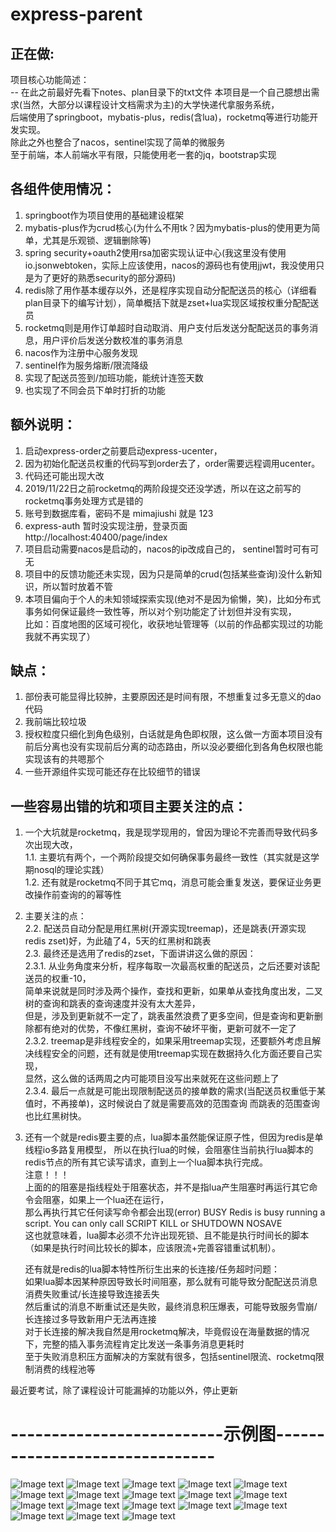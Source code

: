 # express-parent
正在做:
--  
项目核心功能简述：   
-- 在此之前最好先看下notes、plan目录下的txt文件
本项目是一个自己臆想出需求(当然，大部分以课程设计文档需求为主)的大学快递代拿服务系统，   
后端使用了springboot，mybatis-plus，redis(含lua)，rocketmq等进行功能开发实现。   
除此之外也整合了nacos，sentinel实现了简单的微服务   
至于前端，本人前端水平有限，只能使用老一套的jq，bootstrap实现   

各组件使用情况：
--
1. springboot作为项目使用的基础建设框架    
2. mybatis-plus作为crud核心(为什么不用tk？因为mybatis-plus的使用更为简单，尤其是乐观锁、逻辑删除等)    
3. spring security+oauth2使用rsa加密实现认证中心(我这里没有使用io.jsonwebtoken，实际上应该使用，nacos的源码也有使用jjwt，我没使用只是为了更好的熟悉security的部分源码)      
4. redis除了用作基本缓存以外，还是程序实现自动分配配送员的核心（详细看plan目录下的编写计划），简单概括下就是zset+lua实现区域按权重分配配送员   
5. rocketmq则是用作订单超时自动取消、用户支付后发送分配配送员的事务消息，用户评价后发送分数校准的事务消息   
6. nacos作为注册中心服务发现   
7. sentinel作为服务熔断/限流降级    
8. 实现了配送员签到/加班功能，能统计连签天数    
9. 也实现了不同会员下单时打折的功能    

额外说明：
--
1. 启动express-order之前要启动express-ucenter，   
2. 因为初始化配送员权重的代码写到order去了，order需要远程调用ucenter。   
3. 代码还可能出现大改   
4. 2019/11/22日之前rocketmq的两阶段提交还没学透，所以在这之前写的rocketmq事务处理方式是错的   
5. 账号到数据库看，密码不是 mimajiushi 就是 123   
6. express-auth 暂时没实现注册，登录页面 http://localhost:40400/page/index   
7. 项目启动需要nacos是启动的，nacos的ip改成自己的， sentinel暂时可有可无    
8. 项目中的反馈功能还未实现，因为只是简单的crud(包括某些查询)没什么新知识，所以暂时放着不管
9. 本项目偏向于个人的未知领域探索实现(绝对不是因为偷懒，笑)，比如分布式事务如何保证最终一致性等，所以对个别功能定了计划但并没有实现，   
    比如：百度地图的区域可视化，收获地址管理等（以前的作品都实现过的功能我就不再实现了）

缺点：
--
1. 部份表可能显得比较肿，主要原因还是时间有限，不想重复过多无意义的dao代码    
2. 我前端比较垃圾    
3. 授权粒度只细化到角色级别，白话就是角色即权限，这么做一方面本项目没有前后分离也没有实现前后分离的动态路由，所以没必要细化到各角色权限也能实现该有的共嗯那个     
4. 一些开源组件实现可能还存在比较细节的错误    

一些容易出错的坑和项目主要关注的点：
--
1. 一个大坑就是rocketmq，我是现学现用的，曾因为理论不完善而导致代码多次出现大改，   
    1.1. 主要坑有两个，一个两阶段提交如何确保事务最终一致性（其实就是这学期nosql的理论实践）  
    1.2. 还有就是rocketmq不同于其它mq，消息可能会重复发送，要保证业务更改操作前查询的的幂等性   
2. 主要关注的点：    
    2.2. 配送员自动分配是用红黑树(开源实现treemap)，还是跳表(开源实现redis zset)好，为此磕了4，5天的红黑树和跳表    
    2.3. 最终还是选用了redis的zset，下面讲讲这么做的原因：   
        2.3.1. 从业务角度来分析，程序每取一次最高权重的配送员，之后还要对该配送员的权重-10，   
               简单来说就是同时涉及两个操作，查找和更新，如果单从查找角度出发，二叉树的查询和跳表的查询速度并没有太大差异，   
               但是，涉及到更新就不一定了，跳表虽然浪费了更多空间，但是查询和更新删除都有绝对的优势，不像红黑树，查询不破坏平衡，更新可就不一定了    
        2.3.2. treemap是非线程安全的，如果采用treemap实现，还要额外考虑且解决线程安全的问题，还有就是使用treemap实现在数据持久化方面还要自己实现，   
               显然，这么做的话两周之内可能项目没写出来就死在这些问题上了       
        2.3.4. 最后一点就是可能出现限制配送员的接单数的需求(当配送员权重低于某值时，不再接单)，这时候说白了就是需要高效的范围查询
                而跳表的范围查询也比红黑树快。           
3. 还有一个就是redis要主要的点，lua脚本虽然能保证原子性，但因为redis是单线程io多路复用模型，
    所以在执行lua的时候，会阻塞住当前执行lua脚本的redis节点的所有其它读写请求，直到上一个lua脚本执行完成。    
    注意！！！       
    上面的的阻塞是指线程处于阻塞状态，并不是指lua产生阻塞时再运行其它命令会阻塞，如果上一个lua还在运行，    
    那么再执行其它任何读写命令都会出现(error) BUSY Redis is busy running a script. You can only call SCRIPT KILL or SHUTDOWN NOSAVE    
    这也就意味着，lua脚本必须不允许出现死锁、且不能是执行时间长的脚本（如果是执行时间比较长的脚本，应该限流+完善容错重试机制）。   
    
    还有就是redis的lua脚本特性所衍生出来的长连接/任务超时问题：   
    如果lua脚本因某种原因导致长时间阻塞，那么就有可能导致分配配送员消息消费失败重试/长连接导致连接丢失   
    然后重试的消息不断重试还是失败，最终消息积压爆表，可能导致服务雪崩/长连接过多导致新用户无法再连接   
    对于长连接的解决我自然是用rocketmq解决，毕竟假设在海量数据的情况下，完整的插入事务流程肯定比发送一条事务消息更耗时   
    至于失败消息积压方面解决的方案就有很多，包括sentinel限流、rocketmq限制消费的线程池等
       
    
最近要考试，除了课程设计可能漏掉的功能以外，停止更新

# --------------------------示例图-------------------------------

![Image text](<http://www.wenjie.store/express-parent%E4%B8%8B%E5%8D%95%E9%A1%B5.png>)
![Image text](<http://www.wenjie.store/express-parent%E5%AE%8C%E6%88%90%E8%AE%A2%E5%8D%95.png>)
![Image text](<http://www.wenjie.store/express-parent%E6%97%B6%E9%97%B4%E6%9F%A5%E8%AF%A2%E8%8C%83%E5%9B%B4%E5%86%85%E4%B8%89%E7%A7%8D%E8%AE%A2%E5%8D%95%E7%9A%84%E4%BA%A4%E6%98%93%E6%83%85%E5%86%B5.png>)
![Image text](<http://www.wenjie.store/express-parent%E6%97%B6%E9%97%B4%E6%9F%A5%E8%AF%A2%E9%85%8D%E9%80%81%E5%91%98%E5%AE%8C%E6%88%90%E5%8D%95%E6%95%B0.png>)
![Image text](<http://www.wenjie.store/express-parent%E6%9F%A5%E7%9C%8B%E8%AE%A2%E5%8D%95%E8%AF%A6%E6%83%85.png>)
![Image text](<http://www.wenjie.store/express-parent%E6%9F%A5%E7%9C%8B%E8%AE%A2%E5%8D%95%E9%A1%B5.png>)
![Image text](<http://www.wenjie.store/express-parent%E7%94%A8%E6%88%B7%E8%AF%84%E4%BB%B7%E6%9F%A5%E7%9C%8B.png>)
![Image text](<http://www.wenjie.store/express-parent%E7%99%BB%E5%BD%95%E5%90%8E%E9%A6%96%E9%A1%B5.png>)
![Image text](<http://www.wenjie.store/express-parent%E7%AE%A1%E7%90%86%E5%91%98%E6%9F%A5%E7%9C%8B%E7%94%A8%E6%88%B7%E5%88%97%E8%A1%A8.png>)
![Image text](<http://www.wenjie.store/express-parent%E7%AE%A1%E7%90%86%E5%91%98%E6%9F%A5%E7%9C%8B%E7%94%A8%E6%88%B7%E7%AD%BE%E5%88%B0.png>)
![Image text](<http://www.wenjie.store/express-parent%E7%AE%A1%E7%90%86%E5%91%98%E6%9F%A5%E7%9C%8B%E8%AE%A2%E5%8D%95%E5%88%97%E8%A1%A8.png>)
![Image text](<http://www.wenjie.store/express-parent%E7%AE%A1%E7%90%86%E5%91%98%E9%A6%96%E9%A1%B5.png>)
![Image text](<http://www.wenjie.store/express-parent%E8%87%AA%E5%B7%B1%E4%BF%A1%E6%81%AF%E6%9F%A5%E7%9C%8B.png>)
![Image text](<http://www.wenjie.store/express-parent%E8%AE%A2%E5%8D%95%E5%BC%82%E5%B8%B8.png>)
![Image text](<http://www.wenjie.store/express-parent%E9%85%8D%E9%80%81%E5%91%98%E6%9F%A5%E7%9C%8B%E8%AE%A2%E5%8D%95%E5%88%97%E8%A1%A8.png>)
![Image text](<http://www.wenjie.store/express-parent%E9%85%8D%E9%80%81%E5%91%98%E6%9F%A5%E7%9C%8B%E8%AF%84%E4%BB%B7.png>)
![Image text](<http://www.wenjie.store/express-parent%E9%85%8D%E9%80%81%E5%91%98%E7%AD%BE%E5%88%B0.png>)
![Image text](<http://www.wenjie.store/express-parent%E9%85%8D%E9%80%81%E5%91%98%E9%A6%96%E9%A1%B5.png>)
